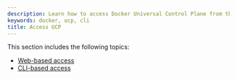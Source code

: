 ```yaml
---
description: Learn how to access Docker Universal Control Plane from the web and the CLI.
keywords: docker, ucp, cli
title: Access UCP
---
```

This section includes the following topics:

* [Web-based access](web-based-access.md)
* [CLI-based access](cli-based-access.md)